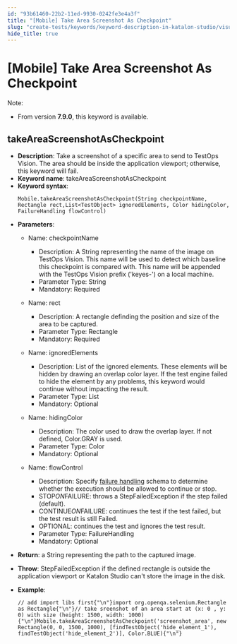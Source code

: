 ```yaml
---
id: "93b61460-22b2-11ed-9930-0242fe3e4a3f"
title: "[Mobile] Take Area Screenshot As Checkpoint"
slug: "create-tests/keywords/keyword-description-in-katalon-studio/visual-based-mobile-testing-keywords/mobile-take-area-screenshot-as-checkpoint"
hide_title: true
---
```


# <a id="id_0" class="anchor_top_offset"/><a id="ariaid-title1" class="anchor_top_offset"/>[Mobile] Take Area Screenshot As Checkpoint

<div xmlns="http://www.w3.org/1999/xhtml" className="p">
  <div className="note note note_note"><span className="note__title">Note:</span> 
    <ul className="ul"><li className="li">
        <p className="p">From version <strong className="ph b">7.9.0</strong>, this keyword is available.</p>
      </li></ul>
  </div>
</div>

## <a id="id_0__id_1" class="anchor_top_offset"/>takeAreaScreenshotAsCheckpoint

                        
<ul xmlns="http://www.w3.org/1999/xhtml" className="ul"><li className="li"> <strong className="ph b">Description</strong>: Take a screenshot of a specific area to send to TestOps Vision. The area should be inside the application viewport; otherwise, this keyword will fail.</li><li className="li"> <strong className="ph b">Keyword name</strong>: takeAreaScreenshotAsCheckpoint</li><li className="li"> <strong className="ph b">Keyword syntax</strong>: <pre className="pre codeblock"><code>Mobile.takeAreaScreenshotAsCheckpoint(String checkpointName, Rectangle rect,List&lt;TestObject&gt; ignoredElements, Color hidingColor, FailureHandling flowControl)</code></pre>   </li><li className="li">     <p className="p"> <strong className="ph b">Parameters</strong>:</p>     <ul className="ul"><li className="li">         <p className="p">Name: checkpointName</p>         <ul className="ul"><li className="li">Description: A String representing the name of the image on TestOps Vision. This name will be used to detect which baseline this checkpoint is compared with. This name will be appended with the TestOps Vision prefix ('keyes-') on a local machine.</li><li className="li">Parameter Type: String</li><li className="li">Mandatory: Required</li></ul>       </li><li className="li">         <p className="p">Name: rect</p>         <ul className="ul"><li className="li">Description: A rectangle definding the position and size of the area to be captured.</li><li className="li">Parameter Type: Rectangle</li><li className="li">Mandatory: Required</li></ul>       </li><li className="li">         <p className="p">Name: ignoredElements</p>         <ul className="ul"><li className="li">Description: List of the ignored elements. These elements will be hidden by drawing an overlap color layer. If the test engine failed to hide the element by any problems, this keyword would continue without impacting the result.</li><li className="li">Parameter Type: List </li><li className="li">Mandatory: Optional</li></ul>       </li><li className="li">         <p className="p">Name: hidingColor</p>         <ul className="ul"><li className="li">Description: The color used to draw the overlap layer. If not defined, Color.GRAY is used.</li><li className="li">Parameter Type: Color</li><li className="li">Mandatory: Optional</li></ul>       </li><li className="li">         <p className="p">Name: flowControl</p>         <ul className="ul"><li className="li">Description: Specify <a className="xref" href="/docs/maintain/configure-failure-handling-settings-in-katalon-studio">failure handling</a> schema to determine whether the execution should be allowed to continue or stop.</li><li className="li">STOP<em className="ph i">ON</em>FAILURE: throws a StepFailedException if the step failed (default).</li><li className="li">CONTINUE<em className="ph i">ON</em>FAILURE: continues the test if the test failed, but the test result is still Failed.</li><li className="li">OPTIONAL: continues the test and ignores the test result.</li><li className="li">Parameter Type: FailureHandling</li><li className="li">Mandatory: Optional</li></ul>       </li></ul>   </li><li className="li">     <p className="p"> <strong className="ph b">Return</strong>: a String representing the path to the captured image.</p>   </li><li className="li">     <p className="p"> <strong className="ph b">Throw</strong>: StepFailedException if the defined rectangle is outside the application viewport or Katalon Studio can't store the image in the disk.</p>   </li><li className="li">     <p className="p"> <strong className="ph b">Example</strong>:</p><div className="p"><pre className="pre codeblock"><code>// add import libs first{"\n"}import org.openqa.selenium.Rectangle as Rectangle{"\n"}// take sreenshot of an area start at (x: 0 , y: 0) with size (height: 1500, width: 1000){"\n"}Mobile.takeAreaScreenshotAsCheckpoint('screenshot_area', new Rectangle(0, 0, 1500, 1000), [findTestObject('hide_element_1'), findTestObject('hide_element_2')], Color.BLUE){"\n"}</code></pre></div>   </li></ul> 
                    
